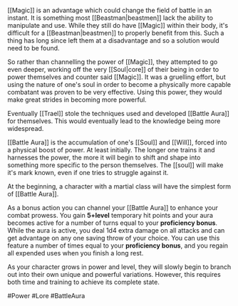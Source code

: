[[Magic]] is an advantage which could change the field of battle in an instant. It is something most [[Beastman|beastmen]] lack the ability to manipulate and use. While they still do have [[Magic]] within their body, it's difficult for a [[Beastman|beastmen]] to properly benefit from this. Such a thing has long since left them at a disadvantage and so a solution would need to be found.

So rather than channelling the power of [[Magic]], they attempted to go even deeper, working off the very [[Soul|core]] of their being in order to power themselves and counter said [[Magic]]. It was a gruelling effort, but using the nature of one's soul in order to become a physically more capable combatant was proven to be very effective. Using this power, they would make great strides in becoming more powerful. 

Eventually [[Trael]] stole the techniques used and developed [[Battle Aura]] for themselves. This would eventually lead to the knowledge being more widespread.

[[Battle Aura]] is the accumulation of one's [[Soul]] and [[Will]], forced into a physical boost of power. At least initially. The longer one trains it and harnesses the power, the more it will begin to shift and shape into something more specific to the person themselves. The [[soul]] will make it's mark known, even if one tries to struggle against it.

At the beginning, a character with a martial class will have the simplest form of [[Battle Aura]]. 

As a bonus action you can channel your [[Battle Aura]] to enhance your combat prowess. You gain **5+level** temporary hit points and your aura becomes active for a number of turns equal to your **proficiency bonus**. While the aura is active, you deal 1d4 extra damage on all attacks and can get advantage on any one saving throw of your choice.
You can use this feature a number of times equal to your **proficiency bonus**, and you regain all expended uses when you finish a long rest.

As your character grows in power and level, they will slowly begin to branch out into their own unique and powerful variations. However, this requires both time and training to achieve its complete state.

#Power #Lore #BattleAura